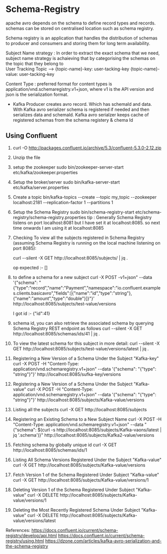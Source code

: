 # Schema-Registry

apache avro depends on the schema to define record types and records.
schemas can be stored on centralised location such as schema registry. 

Schema registry is an application that handles the distribution of schemas to producer and consumers and storing them for long term availability.

Subject Name strategy :
    In order to extract the exact schema that we need, subject name strategy is achaieving that by categorising the schemas       on the topic that they belong to   
    User Tracking Topic --> {topic-name}-key: user-tacking-key 
                            {topic-name}-value: user-tacking-key
                            
                          

Content Type :
preferred format for content types is application/vnd.schemaregistry.v1+json, where v1 is the API version and json is the serialization format.


* Kafka Producer creates avro record. Which has schemaId and data. With Kafka avro serializer schema is registered if needed and then serializes data and schemaId.
Kafka avro serialzer keeps cache of registered schemas from the schema registery & chema Id 

## Using Confluent
1) curl -O http://packages.confluent.io/archive/5.3/confluent-5.3.0-2.12.zip
2) Unzip the file 
3) setup the zookeeper 
    sudo bin/zookeeper-server-start etc/kafka/zookeeper.properties
4) Setup the broker/server
    sudo bin/kafka-server-start etc/kafka/server.properties
5) Create a topic 
    bin/kafka-topics --create --topic my_topic --zookeeper localhost:2181 --replication-factor 1 --partitions 1
6) Setup the Schema Registry
    sudo bin/schema-registry-start etc/schema-registry/schema-registry.properties 
    tip : Generally Schema Registry listens on port localhost:8081 but I have set it at localhost:8085.
          so next time onwards I am using it at localhost:8085
7) Checking 
    To view all the subjects registered in Schema Registry (assuming Schema Registry is running on the local machine            listening on port 8085):
    
    curl --silent -X GET http://localhost:8085/subjects/ | jq .
    
    op expected :- []
    
8) to define a schema for a new subject
    curl -X POST -v1+json" --data '{"schema": "{\"type\":\"record\",\"name\":\"Payment\",\"namespace\":\"io.confluent.examples.clients.basicavro\",\"fields\":[{\"name\":\"id\",\"type\":\"string\"},{\"name\":\"amount\",\"type\":\"double\"}]}"}' http://localhost:8085/subjects/test-value/versions
    
    I got id :- {"id":41}
    
9) schema id, you can also retrieve the associated schema by querying Schema Registry REST endpoint as follows
    curl --silent -X GET http://localhost:8085/schemas/ids/41 | jq .

10) To view the latest schema for this subject in more detail:
    curl --silent -X GET http://localhost:8085/subjects/test-value/versions/latest | jq .
    
11) Registering a New Version of a Schema Under the Subject "Kafka-key"
    curl -X POST -H "Content-Type: application/vnd.schemaregistry.v1+json" --data '{"schema": "{\"type\": \"string\"}"}' http://localhost:8085/sufka-key/versions

12) Registering a New Version of a Schema Under the Subject "Kafka-value"
    curl -X POST -H "Content-Type: application/vnd.schemaregistry.v1+json" --data '{"schema": "{\"type\": \"string\"}"}' http://localhost:8085/subjects/Kafka-value/versions

12) Listing all the subjects
    curl -X GET http://localhost:8085/subjects
    
13) Registering an Existing Schema to a New Subject Name
    curl -X POST -H "Content-Type: application/vnd.schemaregistry.v1+json" --data "{\"schema\": $(curl -s http://localhost:8085/subjects/Kafka-vaons/latest | jq '.schema')}" http://localhost:8085/subjects/Kafka2-value/versions
    
14) Fetching schema by globally unique id 
    curl -X GET http://localhost:8085/schemas/ids/1
    
15) Listing All Schema Versions Registered Under the Subject "Kafka-value"
    curl -X GET http://localhost:8085/subjects/Kafka-value/versions
    
16) Fetch Version 1 of the Schema Registered Under Subject "Kafka-value" 
    curl -X GET http://localhost:8085/subjects/Kafka-value/versions/1
    
17) Deleting Version 1 of the Schema Registered Under Subject "Kafka-value"
    curl -X DELETE http://localhost:8085/subjects/Kafka-value/versions/1
    
18) Deleting the Most Recently Registered Schema Under Subject "Kafka-value"
    curl -X DELETE http://localhost:8085/subjects/Kafka-value/versions/latest

    




References:
https://docs.confluent.io/current/schema-registry/develop/api.html
https://docs.confluent.io/current/schema-registry/using.html
https://dzone.com/articles/kafka-avro-serialization-and-the-schema-registry
